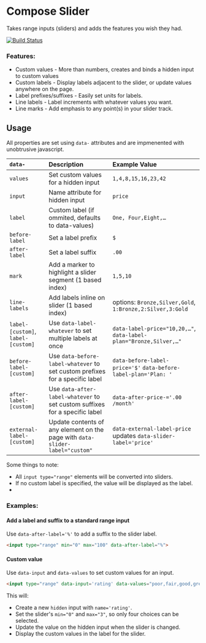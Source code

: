 # Compose Slider

Takes range inputs (sliders) and adds the features you wish they had.

[![Build Status](http://img.shields.io/travis/compose-ui/slider.svg?style=flat-square)](https://travis-ci.org/compose-ui/slider)

### Features:

- Custom values - More than numbers, creates and binds a hidden input to custom values
- Custom labels - Display labels adjacent to the slider, or update values anywhere on the page.
- Label prefixes/suffixes - Easily set units for labels.
- Line labels - Label increments with whatever values you want.
- Line marks - Add emphasis to any point(s) in your slider track.

## Usage

All properties are set using `data-` attributes and are impmenented with unobtrusive
javascript.

| `data-` | Description | Example Value |
|:--------|:------------|:--------|
| `values`        | Set custom values for a hidden input               | `1,4,8,15,16,23,42` |
| `input`         | Name attribute for hidden input                    | `price` |
| `label`         | Custom label (if ommited, defaults to data-values) | `One, Four,Eight,…` |
| `before-label`  | Set a label prefix                                 | `$` |
| `after-label`   | Set a label suffix                                 | `.00` |
| `mark`          | Add a marker to highlight a slider segment (1 based index) | `1,5,10` |
| `line-labels`   | Add labels inline on slider (1 based index)        | options: `Bronze,Silver,Gold`, `1:Bronze,2:Silver,3:Gold` |
| `label-[custom]`, `label-[custom]` | Use `data-label-whatever` to set multiple labels at once | `data-label-price="10,20,…"`, `data-label-plan="Bronze,Silver,…"` |
| `before-label-[custom]`   | Use `data-before-label-whatever` to set custom prefixes for a specific label  | `data-before-label-price='$'` `data-before-label-plan='Plan: '` |
| `after-label-[custom]`    | Use `data-after-label-whatever` to set custom suffixes for a specific label  | `data-after-price-='.00 /month'` |
| `external-label-[custom]` | Update contents of any element on the page with `data-slider-label="custom"` | `data-external-label-price` updates `data-slider-label='price'` |


Some things to note:

- All `input type="range"` elements will be converted into sliders.
- If no custom label is specified, the value will be displayed as the label.
- 

### Examples:

#### Add a label and suffix to a standard range input

Use `data-after-label='%'` to add a suffix to the slider label.

```html
<input type="range" min="0" max="100" data-after-label="%">
```

#### Custom value

Use `data-input` and `data-values` to set custom values for an input. 

```html
<input type="range" data-input='rating' data-values="poor,fair,good,great">
```

This will:

- Create a new `hidden` input with `name='rating'`.
- Set the slider's `min="0"` and `max="3"`, so only four choices can be selected.
- Update the value on the hidden input when the slider is changed.
- Display the custom values in the label for the slider.


